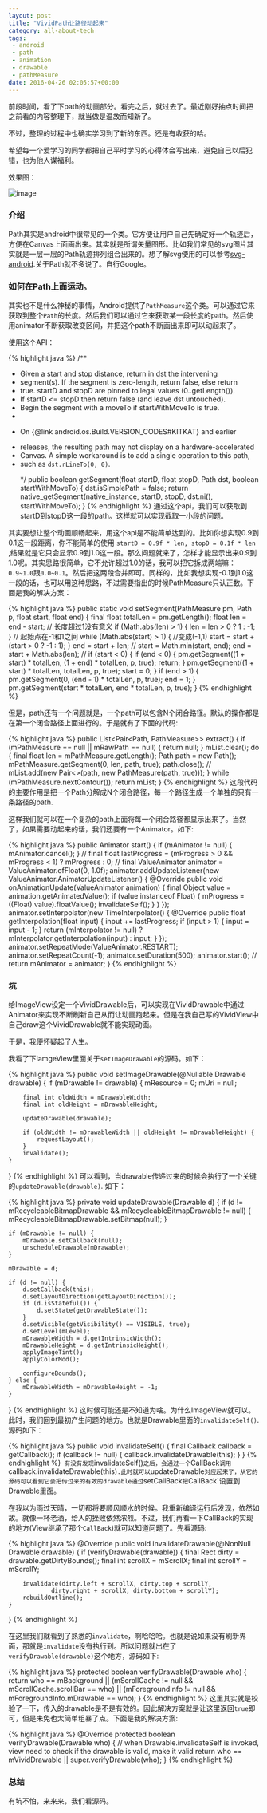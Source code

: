 ```yaml
---
layout: post
title: "VividPath让路径动起来"
category: all-about-tech
tags: 
 - android
 - path
 - animation
 - drawable
 - pathMeasure
date: 2016-04-26 02:05:57+00:00
---
```


前段时间，看了下path的动画部分。看完之后，就过去了。最近刚好抽点时间把之前看的内容整理下，就当做是温故而知新了。

不过，整理的过程中也确实学习到了新的东西。还是有收获的哈。

希望每一个爱学习的同学都把自己平时学习的心得体会写出来，避免自己以后犯错，也为他人谋福利。

效果图：

![image](/media/imgs/vivid-path-vivid-view.gif)

### 介绍
Path其实是android中很常见的一个类。它方便让用户自己先确定好一个轨迹后，方便在Canvas上面画出来。其实就是所谓矢量图形。比如我们常见的svg图片其实就是一层一层的Path轨迹排列组合出来的。想了解svg使用的可以参考[svg-android](https://code.google.com/archive/p/svg-android/).关于Path就不多说了。自行Google。

### 如何在Path上面运动。

其实也不是什么神秘的事情，Android提供了`PathMeasure`这个类。可以通过它来获取到整个`Path`的长度。然后我们可以通过它来获取某一段长度的path。然后使用animator不断获取改变区间，并把这个path不断画出来即可以动起来了。

使用这个API：

{% highlight java %}
/**
 * Given a start and stop distance, return in dst the intervening
 * segment(s). If the segment is zero-length, return false, else return
 * true. startD and stopD are pinned to legal values (0..getLength()).
 * If startD <= stopD then return false (and leave dst untouched).
 * Begin the segment with a moveTo if startWithMoveTo is true.
 *
 * <p>On {@link android.os.Build.VERSION_CODES#KITKAT} and earlier
 * releases, the resulting path may not display on a hardware-accelerated
 * Canvas. A simple workaround is to add a single operation to this path,
 * such as <code>dst.rLineTo(0, 0)</code>.</p>
 */
public boolean getSegment(float startD, float stopD, Path dst, boolean startWithMoveTo) {
    dst.isSimplePath = false;
    return native_getSegment(native_instance, startD, stopD, dst.ni(), startWithMoveTo);
}
{% endhighlight %}
通过这个api，我们可以获取到startD到stopD这一段的path。这样就可以实现截取一小段的问题。

其实要想让整个动画顺畅起来，用这个api是不能简单达到的。比如你想实现0.9到0.1这一段距离，你不能简单的使用 `startD = 0.9f * len, stopD = 0.1f * len` ,结果就是它只会显示0.9到1.0这一段。那么问题就来了，怎样才能显示出来0.9到1.0呢。其实思路很简单，它不允许超过1.0的话，我可以把它拆成两端嘛：`0.9~1.0`跟`0.0~0.1`。然后把这两段合并即可。同样的，比如我想实现-0.1到1.0这一段的话，也可以用这种思路，不过需要指出的时候PathMeasure只认正数。下面是我的解决方案：

{% highlight java %}
public static void setSegment(PathMeasure pm, Path p, float start, float end) {
    final float totalLen = pm.getLength();
    float len = end - start;
    // 长度超过1没有意义
    if (Math.abs(len) > 1) {
        len = len > 0 ? 1 : -1;
    }
    // 起始点在-1和1之间
    while (Math.abs(start) > 1) {
        //变成(-1,1)
        start = start + (start > 0 ? -1 : 1);
    }
    end = start + len;
    //
    start = Math.min(start, end);
    end = start + Math.abs(len);
    //
    if (start < 0) {
        if (end < 0) {
            pm.getSegment((1 + start) * totalLen, (1 + end) * totalLen, p, true);
            return;
        }
        pm.getSegment((1 + start) * totalLen, totalLen, p, true);
        start = 0;
    }
    if (end > 1) {
        pm.getSegment(0, (end - 1) * totalLen, p, true);
        end = 1;
    }
    pm.getSegment(start * totalLen, end * totalLen, p, true);
}
{% endhighlight %}

但是，path还有一个问题就是，一个path可以包含N个闭合路径。默认的操作都是在第一个闭合路径上面进行的。于是就有了下面的代码:

{% highlight java %}
public List<Pair<Path, PathMeasure>> extract() {
    if (mPathMeasure == null || mRawPath == null) {
        return null;
    }
    mList.clear();
    do {
        final float len = mPathMeasure.getLength();
        Path path = new Path();
        mPathMeasure.getSegment(0, len, path, true);
        path.close();
        //
        mList.add(new Pair<>(path, new PathMeasure(path, true)));
    } while (mPathMeasure.nextContour());
    return mList;
}
{% endhighlight %}
这段代码的主要作用是把一个Path分解成N个闭合路径，每一个路径生成一个单独的只有一条路径的path.

这样我们就可以在一个复杂的path上面将每一个闭合路径都显示出来了。当然了，如果需要动起来的话，我们还要有一个Animator。如下:

{% highlight java %}
public Animator start() {
    if (mAnimator != null) {
        mAnimator.cancel();
    }
    //
    final float lastProgress = (mProgress > 0 && mProgress < 1) ? mProgress : 0;
    //
    final ValueAnimator animator = ValueAnimator.ofFloat(0, 1.0f);
    animator.addUpdateListener(new ValueAnimator.AnimatorUpdateListener() {
        @Override
        public void onAnimationUpdate(ValueAnimator animation) {
            final Object value = animation.getAnimatedValue();
            if (value instanceof Float) {
                mProgress = ((Float) value).floatValue();
                invalidateSelf();
            }
        }
    });
    animator.setInterpolator(new TimeInterpolator() {
        @Override
        public float getInterpolation(float input) {
            input += lastProgress;
            if (input > 1) {
                input = input - 1;
            }
            return (mInterpolator != null) ? mInterpolator.getInterpolation(input) : input;
        }
    });
    animator.setRepeatMode(ValueAnimator.RESTART);
    animator.setRepeatCount(-1);
    animator.setDuration(500);
    animator.start();
    //
    return mAnimator = animator;
}
{% endhighlight %}

### 坑


给ImageView设定一个VividDrawable后，可以实现在VividDrawable中通过Animator来实现不断刷新自己从而让动画跑起来。但是在我自己写的VividView中自己draw这个VividDrawable就不能实现动画。

于是，我便怀疑起了人生。

我看了下IamgeView里面关于`setImageDrawable`的源码。如下：

{% highlight java %}
public void setImageDrawable(@Nullable Drawable drawable) {
    if (mDrawable != drawable) {
        mResource = 0;
        mUri = null;

        final int oldWidth = mDrawableWidth;
        final int oldHeight = mDrawableHeight;

        updateDrawable(drawable);

        if (oldWidth != mDrawableWidth || oldHeight != mDrawableHeight) {
            requestLayout();
        }
        invalidate();
    }
}
{% endhighlight %}
可以看到，当drawable传递过来的时候会执行了一个关键的`updateDrawable(drawable)`. 如下：

{% highlight java %}
private void updateDrawable(Drawable d) {
    if (d != mRecycleableBitmapDrawable && mRecycleableBitmapDrawable != null) {
        mRecycleableBitmapDrawable.setBitmap(null);
    }

    if (mDrawable != null) {
        mDrawable.setCallback(null);
        unscheduleDrawable(mDrawable);
    }

    mDrawable = d;

    if (d != null) {
        d.setCallback(this);
        d.setLayoutDirection(getLayoutDirection());
        if (d.isStateful()) {
            d.setState(getDrawableState());
        }
        d.setVisible(getVisibility() == VISIBLE, true);
        d.setLevel(mLevel);
        mDrawableWidth = d.getIntrinsicWidth();
        mDrawableHeight = d.getIntrinsicHeight();
        applyImageTint();
        applyColorMod();

        configureBounds();
    } else {
        mDrawableWidth = mDrawableHeight = -1;
    }
}
{% endhighlight %}
这时候可能还是不知道为啥。为什么ImageView就可以。此时，我们回到最初产生问题的地方。也就是Drawable里面的`invalidateSelf()`. 源码如下：

{% highlight java %}
public void invalidateSelf() {
    final Callback callback = getCallback();
    if (callback != null) {
        callback.invalidateDrawable(this);
    }
}
{% endhighlight %}`
有没有发现`invalidateSelf()`之后，会通过一个`CallBack`调用`callback.invalidateDrawable(this)`.此时就可以`updateDrawable`对应起来了，从它的源码可以看到它会把传过来的有效的drawable通过`setCallBack`把`CallBack`设置到Drawable里面。

在我以为雨过天晴，一切都将要顺风顺水的时候。我重新编译运行后发现，依然如故。就像一杯老酒，给人的挫败依然浓烈。不过，我们再看一下CallBack的实现的地方(View继承了那个`CallBack`)就可以知道问题了。先看源码:

{% highlight java %}
@Override
public void invalidateDrawable(@NonNull Drawable drawable) {
    if (verifyDrawable(drawable)) {
        final Rect dirty = drawable.getDirtyBounds();
        final int scrollX = mScrollX;
        final int scrollY = mScrollY;

        invalidate(dirty.left + scrollX, dirty.top + scrollY,
                dirty.right + scrollX, dirty.bottom + scrollY);
        rebuildOutline();
    }
}
{% endhighlight %}

在这里我们就看到了熟悉的`invalidate`，啊哈哈哈。也就是说如果没有刷新界面，那就是`invalidate`没有执行到。所以问题就出在了`verifyDrawable(drawable)`这个地方，源码如下:

{% highlight java %}
protected boolean verifyDrawable(Drawable who) {
    return who == mBackground || (mScrollCache != null && mScrollCache.scrollBar == who)
            || (mForegroundInfo != null && mForegroundInfo.mDrawable == who);
}
{% endhighlight %}
这里其实就是校验了一下，传入的drawable是不是有效的。因此解决方案就是让这里返回`true`即可，但是未免也太简单粗暴了点。下面是我的解决方案:

{% highlight java %}
@Override
protected boolean verifyDrawable(Drawable who) {
    // when Drawable.invalidateSelf is invoked, view need to check if the drawable is valid, make it valid
    return who == mVividDrawable || super.verifyDrawable(who);
}
{% endhighlight %}

### 总结

有坑不怕，来来来，我们看源码。
